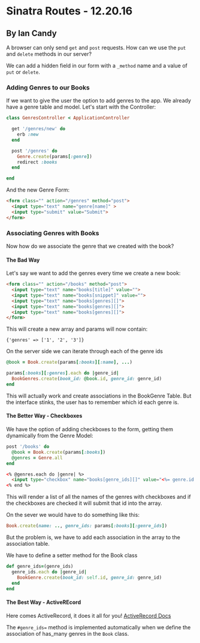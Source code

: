 # Sinatra Routes - 12.20.16
## By Ian Candy

A browser can only send `get` and `post` requests.
How can we use the `put` and `delete` methods in our server?

We can add a hidden field in our form with a `_method` name and a value of `put` or `delete`.


### Adding Genres to our Books


If we want to give the user the option to add genres to the app.
We already have a genre table and model. Let's start with the Controller:



```ruby
class GenresController < ApplicationController

  get '/genres/new' do
    erb :new
  end

  post '/genres' do
    Genre.create(params[:genre])
    redirect :books
  end

end
```

And the new Genre Form:


```html
<form class="" action="/genres" method="post">
  <input type="text" name="genre[name]" >
  <input type="submit" value="Submit">
</form>
```

### Associating Genres with Books

Now how do we associate the genre that we created with the book?

#### The Bad Way

Let's say we want to add the genres every time we create a new book:



```html
<form class="" action="/books" method="post">
  <input type="text" name="books[title]" value="">
  <input type="text" name="books[snippet]" value="">
  <input type="text" name="books[genres][]">
  <input type="text" name="books[genres][]">
  <input type="text" name="books[genres][]">
</form>
```

This will create a new array and params will now contain:

`{'genres' => ['1', '2', '3']}`

On the server side we can iterate through each of the genre ids

```ruby
@book = Book.create(params[:books][:name], ...)

params[:books][:genres].each do |genre_id|
  BookGenres.create(book_id: @book.id, genre_id: genre_id)
end
```

This will actually work and create associations in the BookGenre Table.
But the interface stinks, the user has to remember which id each genre is.

#### The Better Way - Checkboxes

We have the option of adding checkboxes to the form, getting them dynamically from the Genre Model:

```ruby
post '/books' do
  @book = Book.create(params[:books])
  @genres = Genre.all
end
```

```html
<% @genres.each do |genre| %>
  <input type="checkbox" name="books[genre_ids][]" value="<%= genre.id %>">
<% end %>
```

This will render a list of all the names of the genres with checkboxes and if the
checkboxes are checked it will submit that id into the array.

On the sever we would have to do something like this:

```ruby
Book.create(name: .., genre_ids: params[:books][:genre_ids])
```

But the problem is, we have to add each association in the array to the association table.

We have to define a setter method for the Book class

```ruby
def genre_ids=(genre_ids)
  genre_ids.each do |genre_id|
    BookGenre.create(book_id: self.id, genre_id: genre_id)
  end
end
```

#### The Best Way - ActiveREcord

Here comes ActiveRecord, it does it all for you!
[ActiveRecord Docs](http://api.rubyonrails.org/classes/ActiveRecord/Associations/ClassMethods.html)

The `#genre_ids=` method is implemented automatically when we define the association of has_many genres in the `Book` class. 
